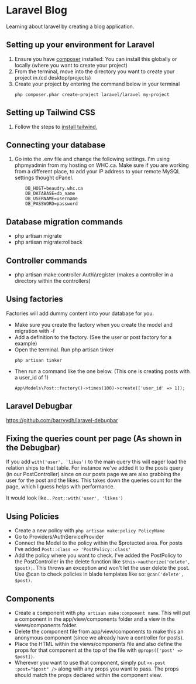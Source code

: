 # Laravel Blog

Learning about laravel by creating a blog application.

## Setting up your environment for Laravel

1. Ensure you have [composer](https://getcomposer.org/download/) installed:
You can install this globally or locally (where you want to create your project)
2. From the terminal, move into the directory you want to create your project in.(cd desktop/projects)
3. Create your project by entering the command below in your terminal 
    ``` 
    php composer.phar create-project laravel/laravel my-project 
    ```

## Setting up Tailwind CSS
1. Follow the steps to [install tailwind.](https://tailwindcss.com/docs/guides/laravel)

## Connecting your database
1. Go into the .env file and change the following settings. I'm using phpmyadmin from my hosting on WHC.ca. Make sure if you are working from a different place, to add your IP address to your remote MySQL settings thought cPanel.
    ```
        DB_HOST=beaudry.whc.ca
        DB_DATABASE=db_name
        DB_USERNAME=username
        DB_PASSWORD=password
    ```

## Database migration commands
- php artisan migrate
- php artisan migrate:rollback

## Controller commands
- php artisan make:controller Auth\\\register (makes a controller in a directory within the controllers)

## Using factories
Factories will add dummy content into your database for you.

- Make sure you create the factory when you create the model and migration with -f
- Add a definition to the factory. (See the user or post factory for a example)
- Open the terminal. Run php artisan tinker
    ```
    php artisan tinker
    ```
- Then run a command like the one below. (This one is creating posts with a user_id of 1)
    ```
    App\Models\Post::factory()->times(100)->create(['user_id' => 1]);
    ```

## Laravel Debugbar
https://github.com/barryvdh/laravel-debugbar

## Fixing the queries count per page (As shown in the Debugbar)
If you add `with('user', 'likes')` to the main query this will eager load the relation ships to that table. For instance we've added it to the posts query (in our PostController) since on our posts page we are also grabbing the user for the post and the likes. This takes down the queries count for the page, which I guess helps with performance. 

It would look like... `Post::with('user', 'likes')`

## Using Policies
- Create a new policy with `php artisan make:policy PolicyName`
- Go to Providers/AuthServiceProvider
- Connect the Model to the policy within the $protected area. For posts I've added `Post::class => 'PostPolicy::class'`
- Add the policy where you want to check. I've added the PostPolicy to the PostController in the delete function like `$this->authorize('delete', $post);`. This throws an exception and won't let the user delete the post. Use @can to check policies in blade templates like so: `@can('delete', $post)`.

## Components
- Create a component with `php artisan make:component name`. This will put a component in the app/view/components folder and a view in the views/components folder.
- Delete the component file from app/view/components to make this an anonymous component (since we already have a controller for posts).
- Place the HTML within the views/components file and also define the props for that component at the top of the file with `@props(['post' => $post])`.
- Wherever you want to use that component, simply put `<x-post :post="$post" />` along with any props you want to pass. The props should match the props declared within the component view.
